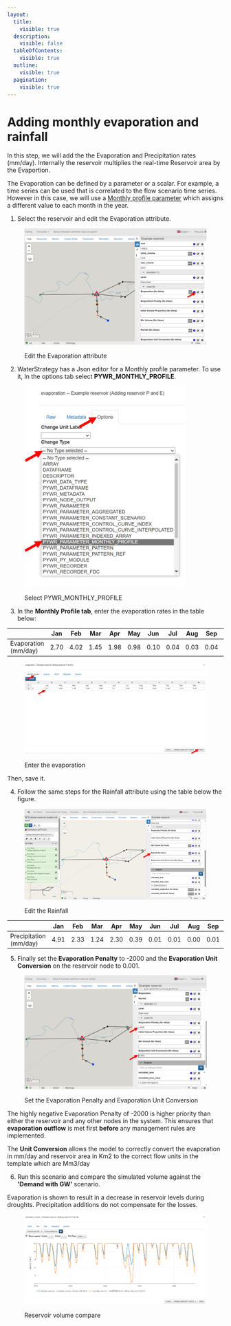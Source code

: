 ```yaml
---
layout:
  title:
    visible: true
  description:
    visible: false
  tableOfContents:
    visible: true
  outline:
    visible: true
  pagination:
    visible: true
---
```


# Adding monthly evaporation and rainfall

In this step, we will add the the Evaporation and Precipitation rates (mm/day). Internally the reservoir multiplies the real-time Reservoir area by the Evaportion.

The Evaporation can be defined by a parameter or a scalar. For example, a time series can be used that is correlated to the flow scenario time series. However in this case, we will use a [Monthly profile parameter](https://water-strategy.gitbook.io/water-strategy/modelling-fundamentals/parameters/monthly-profile) which assigns a different value to each month in the year.

1. Select the reservoir and edit the Evaporation attribute.

<figure><img src="../../.gitbook/assets/image (101).png" alt=""><figcaption><p>Edit the Evaporation attribute</p></figcaption></figure>

2. WaterStrategy has a Json editor for a Monthly profile parameter. To use it, In the options tab select **PYWR\_MONTHLY\_PROFILE**.

<figure><img src="../../.gitbook/assets/image (103).png" alt="" width="375"><figcaption><p>Select PYWR_MONTHLY_PROFILE</p></figcaption></figure>

3. In the **Monthly Profile tab**, enter the evaporation rates in the table below:

<table><thead><tr><th width="146"></th><th width="67">Jan</th><th width="68">Feb</th><th width="65">Mar</th><th width="63">Apr</th><th width="67">May</th><th width="64">Jun</th><th width="68">Jul</th><th width="69">Aug</th><th width="67">Sep</th><th width="66">Oct</th><th width="63">Nov</th><th width="100">Dec</th></tr></thead><tbody><tr><td>Evaporation (mm/day)</td><td>2.70</td><td>4.02</td><td>1.45</td><td>1.98</td><td>0.98</td><td>0.10</td><td>0.04</td><td>0.03</td><td>0.04</td><td>0.48</td><td>1.14</td><td>2.45</td></tr></tbody></table>

<figure><img src="../../.gitbook/assets/image (105).png" alt=""><figcaption><p>Enter the evaporation</p></figcaption></figure>

Then, save it.

4. Follow the same steps for the Rainfall attribute using the table below the figure.

<figure><img src="../../.gitbook/assets/image (106).png" alt=""><figcaption><p>Edit the Rainfall</p></figcaption></figure>

<table><thead><tr><th width="142"></th><th width="66">Jan</th><th width="68">Feb</th><th width="64">Mar</th><th width="67">Apr</th><th width="67">May</th><th width="64">Jun</th><th width="64">Jul</th><th width="73">Aug</th><th width="67">Sep</th><th width="68">Oct</th><th width="64">Nov</th><th>Dec</th></tr></thead><tbody><tr><td>Precipitation (mm/day)</td><td>4.91</td><td>2.33</td><td>1.24</td><td>2.30</td><td>0.39</td><td>0.01</td><td>0.01</td><td>0.00</td><td>0.01</td><td>0.48</td><td>1.76</td><td>2.23</td></tr></tbody></table>

5. Finally set the **Evaporation Penalty** to -2000 and the **Evaporation Unit Conversion** on the reservoir node to 0.001.

<figure><img src="../../.gitbook/assets/image (107).png" alt=""><figcaption><p>Set the  Evaporation Penalty and Evaporation Unit Conversion</p></figcaption></figure>

The highly negative Evaporation Penalty of -2000 is higher priority than either the reservoir and any other nodes in the system. This ensures that **evaporation outflow** is met first **before** any management rules are implemented.

The **Unit Conversion** allows the model to correctly convert the evaporation in mm/day and reservoir area in Km2 to the correct flow units in the template which are Mm3/day

6. Run this scenario and compare the simulated volume against the **'Demand with GW'** scenario.

Evaporation is shown to result in a decrease in reservoir levels during droughts. Precipitation additions do not compensate for the losses.

<figure><img src="../../.gitbook/assets/image (119).png" alt=""><figcaption><p>Reservoir volume compare</p></figcaption></figure>

